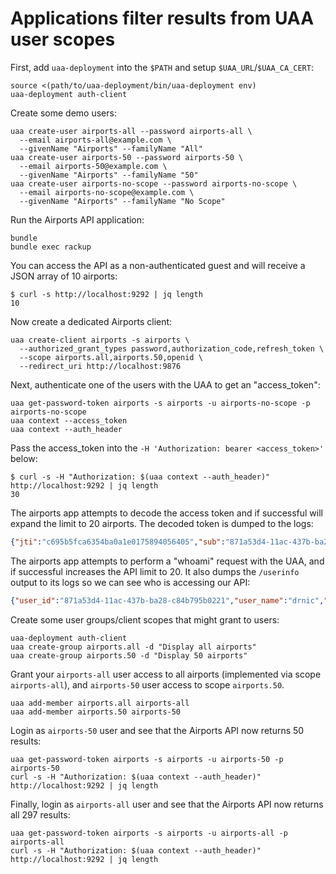 # Applications filter results from UAA user scopes

First, add `uaa-deployment` into the `$PATH` and setup `$UAA_URL`/`$UAA_CA_CERT`:

```text
source <(path/to/uaa-deployment/bin/uaa-deployment env)
uaa-deployment auth-client
```

Create some demo users:

```text
uaa create-user airports-all --password airports-all \
  --email airports-all@example.com \
  --givenName "Airports" --familyName "All"
uaa create-user airports-50 --password airports-50 \
  --email airports-50@example.com \
  --givenName "Airports" --familyName "50"
uaa create-user airports-no-scope --password airports-no-scope \
  --email airports-no-scope@example.com \
  --givenName "Airports" --familyName "No Scope"
```

Run the Airports API application:

```text
bundle
bundle exec rackup
```

You can access the API as a non-authenticated guest and will receive a JSON array of 10 airports:

```text
$ curl -s http://localhost:9292 | jq length
10
```

Now create a dedicated Airports client:

```text
uaa create-client airports -s airports \
  --authorized_grant_types password,authorization_code,refresh_token \
  --scope airports.all,airports.50,openid \
  --redirect_uri http://localhost:9876
```

Next, authenticate one of the users with the UAA to get an "access_token":

```text
uaa get-password-token airports -s airports -u airports-no-scope -p airports-no-scope
uaa context --access_token
uaa context --auth_header
```

Pass the access_token into the `-H 'Authorization: bearer <access_token>'` below:

```text
$ curl -s -H "Authorization: $(uaa context --auth_header)" http://localhost:9292 | jq length
30
```

The airports app attempts to decode the access token and if successful will expand the limit to 20 airports. The decoded token is dumped to the logs:

```json
{"jti":"c695b5fca6354ba0a1e0175894056405","sub":"871a53d4-11ac-437b-ba28-c84b795b0221","scope":["openid"],"client_id":"uaa-cli-authcode","cid":"uaa-cli-authcode","azp":"uaa-cli-authcode","grant_type":"authorization_code","user_id":"871a53d4-11ac-437b-ba28-c84b795b0221","origin":"uaa","user_name":"drnic","email":"drnic@starkandwayne.com","auth_time":1530340069,"rev_sig":"1dc7b713","iat":1530340077,"exp":1530383277,"iss":"https://192.168.50.6:8443/oauth/token","zid":"uaa","aud":["uaa-cli-authcode","openid"]}
```

The airports app attempts to perform a "whoami" request with the UAA, and if successful increases the API limit to 20. It also dumps the `/userinfo` output to its logs so we can see who is accessing our API:

```json
{"user_id":"871a53d4-11ac-437b-ba28-c84b795b0221","user_name":"drnic","name":"Dr Nic Williams","given_name":"Dr Nic","family_name":"Williams","email":"drnic@starkandwayne.com","email_verified":true,"previous_logon_time":1530334456892,"sub":"871a53d4-11ac-437b-ba28-c84b795b0221"}
```

Create some user groups/client scopes that might grant to users:

```text
uaa-deployment auth-client
uaa create-group airports.all -d "Display all airports"
uaa create-group airports.50 -d "Display 50 airports"
```

Grant your `airports-all` user access to all airports (implemented via scope `airports-all`), and `airports-50` user access to scope `airports.50`.

```text
uaa add-member airports.all airports-all
uaa add-member airports.50 airports-50
```

Login as `airports-50` user and see that the Airports API now returns 50 results:

```text
uaa get-password-token airports -s airports -u airports-50 -p airports-50
curl -s -H "Authorization: $(uaa context --auth_header)" http://localhost:9292 | jq length
```

Finally, login as `airports-all` user and see that the Airports API now returns all 297 results:

```text
uaa get-password-token airports -s airports -u airports-all -p airports-all
curl -s -H "Authorization: $(uaa context --auth_header)" http://localhost:9292 | jq length
```
